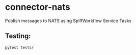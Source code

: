 # connector-nats
Publish messages to NATS using SpiffWorkflow Service Tasks


## Testing:
```
pytest tests/
```
